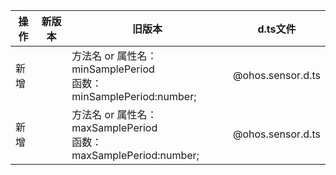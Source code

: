 | 操作 | 新版本 | 旧版本 | d.ts文件 |
| ---- | ------ | ------ | -------- |
|新增||方法名 or 属性名：minSamplePeriod<br>函数：minSamplePeriod:number;|@ohos.sensor.d.ts|
|新增||方法名 or 属性名：maxSamplePeriod<br>函数：maxSamplePeriod:number;|@ohos.sensor.d.ts|
